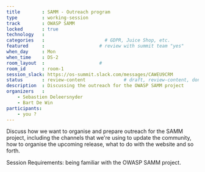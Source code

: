 ```yaml
---
title        : SAMM - Outreach program
type         : working-session
track        : OWASP SAMM
locked       : true
technology   :
categories   :                      # GDPR, Juice Shop, etc.
featured     :                    # review with summit team "yes"
when_day     : Mon
when_time    : DS-2
room_layout  :                    #
room_id      : room-1
session_slack: https://os-summit.slack.com/messages/CAWEU9CRM
status       : review-content              # draft, review-content, done
description  : Discussing the outreach for the OWASP SAMM project
organizers   :
    - Sebastien Deleersnyder
    - Bart De Win
participants:
    - you ?
---
```


Discuss how we want to organise and prepare outreach for the SAMM project, including the channels that we're using to update the community, how to organise the upcoming release, what to do with the website and so forth.

Session Requirements: being familiar with the OWASP SAMM project.
